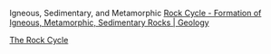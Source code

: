Igneous, Sedimentary, and Metamorphic
[Rock Cycle - Formation of Igneous, Metamorphic, Sedimentary Rocks | Geology](https://www.youtube.com/watch?v=a3olYeNUVM0)


[The Rock Cycle](https://www.youtube.com/watch?v=VByCLpj-I_s)

